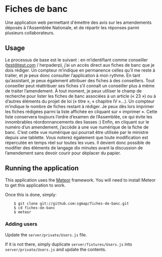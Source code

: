 # Fiches de banc

Une application web permettant d'émettre des avis sur les amendements déposés à l'Assemblée Nationale, et de répartir les réponses parmi plusieurs collaborateurs.


## Usage

Le processus de base est le suivant : en m’identifiant comme conseiller (test@test.com / herpaderp), j’ai un accès direct aux fiches de banc que je dois rédiger. Un compteur m’indique en permanence celles qu’il me reste à traiter, et je peux donc consulter l’application à mon rythme.
En tant qu’assistant, je peux également attribuer des fiches à des conseillers. Tout conseiller peut réattribuer ses fiches s’il connaît un conseiller plus à même de traiter l’amendement.
À tout moment, je peux utiliser le champ de recherche pour lister les fiches de banc associées à un article (« 23 ») ou à d’autres éléments du projet de loi (« titre », « chapitre IV »…). Un compteur m’indique le nombre de fiches restant à rédiger.
Je peux dès lors imprimer les fiches rédigées parmi la liste affichée en cliquant sur « imprimer ». Cette liste conservera toujours l’ordre d’examen de l’Assemblée, ce qui évite les innombrables réordonnancements des liasses  :)
Enfin, en cliquant sur le numéro d’un amendement, j’accède à une vue numérique de la fiche de banc. C’est cette vue numérique qui pourrait être utilisée par le ministre depuis une tablette. Vous noterez également que toute modification est répercutée en temps réel sur toutes les vues. Il devient donc possible de modifier des éléments de langage dix minutes avant la discussion de l’amendement sans devoir courir pour déplacer du papier.


## Running the application

This application uses the [Meteor](https://www.meteor.com) framework. You will need to install Meteor to get this application to work.

Once this is done, simply:

```shell
    $ git clone git://github.com:sgmap/fiches-de-banc.git
    $ cd fiches-de-banc
    $ meteor
```


### Adding users

Update the `server/private/Users.js` file.

If it is not there, simply duplicate `server/fixtures/Users.js` into `server/private/Users.js` and update the contents.
